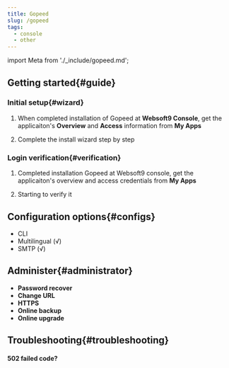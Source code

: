 ```yaml
---
title: Gopeed
slug: /gopeed
tags:
  - console
  - other
---
```


import Meta from './_include/gopeed.md';

<Meta name="meta" />

## Getting started{#guide}

### Initial setup{#wizard}

1. When completed installation of Gopeed at **Websoft9 Console**, get the applicaiton's **Overview** and **Access** information from **My Apps**  

2. Complete the install wizard step by step

### Login verification{#verification}

1. Completed installation Gopeed at Websoft9 console, get the applicaiton's overview and access credentials from **My Apps**  

2. Starting to verify it

## Configuration options{#configs}

- CLI
- Multilingual (√)
- SMTP (√)

## Administer{#administrator}

- **Password recover**
- **Change URL**
- **HTTPS**
- **Online backup**
- **Online upgrade**

## Troubleshooting{#troubleshooting}

#### 502 failed code?